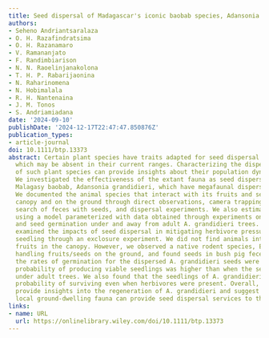 ```yaml
---
title: Seed dispersal of Madagascar's iconic baobab species, Adansonia grandidieri
authors:
- Seheno Andriantsaralaza
- O. H. Razafindratsima
- O. H. Razanamaro
- V. Ramananjato
- F. Randimbiarison
- N. N. Raoelinjanakolona
- T. H. P. Rabarijaonina
- N. Raharinomena
- N. Hobimalala
- R. H. Nantenaina
- J. M. Tonos
- S. Andriamiadana
date: '2024-09-10'
publishDate: '2024-12-17T22:47:47.850876Z'
publication_types:
- article-journal
doi: 10.1111/btp.13373
abstract: Certain plant species have traits adapted for seed dispersal by megafauna,
  which may be absent in their current ranges. Characterizing the dispersal mechanism
  of such plant species can provide insights about their population dynamics and regeneration.
  We investigated the effectiveness of the extant fauna as seed dispersers of the
  Malagasy baobab, Adansonia grandidieri, which have megafaunal dispersal traits.
  We documented the animal species that interact with its fruits and seeds in the
  canopy and on the ground through direct observations, camera trapping, opportunistic
  search of feces with seeds, and dispersal experiments. We also estimated seed fate
  using a model parameterized with data obtained through experiments on seed removal
  and seed germination under and away from adult A. grandidieri trees. Further, we
  examined the impacts of seed dispersal in mitigating herbivore pressures on A. grandidieri
  seedling through an exclosure experiment. We did not find animals interacting with
  fruits in the canopy. However, we observed a native rodent species, Eliurus myoxinus,
  handling fruits/seeds on the ground, and found seeds in bush pig feces. Also, while
  the rates of germination for the dispersed A. grandidieri seeds were low, their
  probability of producing viable seedlings was higher than when the seeds stayed
  under adult trees. We also found that the seedlings of A. grandidieri had a high
  probability of surviving even when herbivores were present. Overall, our results
  provide insights into the regeneration of A. grandidieri and suggest that some extant
  local ground-­dwelling fauna can provide seed dispersal services to this species.
links:
- name: URL
  url: https://onlinelibrary.wiley.com/doi/10.1111/btp.13373
---
```

